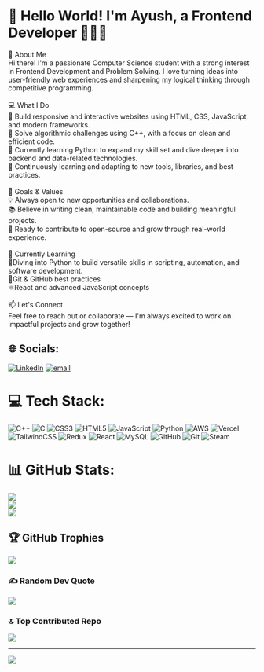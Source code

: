 <h1>👋 Hello World! I'm Ayush, a Frontend Developer 🧑‍💻🎨</h1>
💼 About Me<br>Hi there! I'm a passionate Computer Science student with a strong interest in Frontend Development and Problem Solving. I love turning ideas into user-friendly web experiences and sharpening my logical thinking through competitive programming.<br><br>💻 What I Do<br>🎨 Build responsive and interactive websites using HTML, CSS, JavaScript, and modern frameworks.<br>🧠 Solve algorithmic challenges using C++, with a focus on clean and efficient code.<br>🐍 Currently learning Python to expand my skill set and dive deeper into backend and data-related technologies.<br>🔧 Continuously learning and adapting to new tools, libraries, and best practices.<br><br>🚀 Goals & Values<br>💡 Always open to new opportunities and collaborations.<br>📚 Believe in writing clean, maintainable code and building meaningful projects.<br>🤝 Ready to contribute to open-source and grow through real-world experience.<br><br>🌱 Currently Learning<br>🐍Diving into Python to build versatile skills in scripting, automation, and software development.<br>🐙Git & GitHub best practices<br>⚛️React and advanced JavaScript concepts<br><br>📫 Let's Connect<br>Feel free to reach out or collaborate — I'm always excited to work on impactful projects and grow together!


## 🌐 Socials:
[![LinkedIn](https://img.shields.io/badge/LinkedIn-%230077B5.svg?logo=linkedin&logoColor=white)](https://linkedin.com/in/https://www.linkedin.com/in/ayushsingh65/) [![email](https://img.shields.io/badge/Email-D14836?logo=gmail&logoColor=white)](mailto:ayushsingh4354@gmail.com) 

# 💻 Tech Stack:
![C++](https://img.shields.io/badge/c++-%2300599C.svg?style=for-the-badge&logo=c%2B%2B&logoColor=white) ![C](https://img.shields.io/badge/c-%2300599C.svg?style=for-the-badge&logo=c&logoColor=white) ![CSS3](https://img.shields.io/badge/css3-%231572B6.svg?style=for-the-badge&logo=css3&logoColor=white) ![HTML5](https://img.shields.io/badge/html5-%23E34F26.svg?style=for-the-badge&logo=html5&logoColor=white) ![JavaScript](https://img.shields.io/badge/javascript-%23323330.svg?style=for-the-badge&logo=javascript&logoColor=%23F7DF1E) ![Python](https://img.shields.io/badge/python-3670A0?style=for-the-badge&logo=python&logoColor=ffdd54) ![AWS](https://img.shields.io/badge/AWS-%23FF9900.svg?style=for-the-badge&logo=amazon-aws&logoColor=white) ![Vercel](https://img.shields.io/badge/vercel-%23000000.svg?style=for-the-badge&logo=vercel&logoColor=white) ![TailwindCSS](https://img.shields.io/badge/tailwindcss-%2338B2AC.svg?style=for-the-badge&logo=tailwind-css&logoColor=white) ![Redux](https://img.shields.io/badge/redux-%23593d88.svg?style=for-the-badge&logo=redux&logoColor=white) ![React](https://img.shields.io/badge/react-%2320232a.svg?style=for-the-badge&logo=react&logoColor=%2361DAFB) ![MySQL](https://img.shields.io/badge/mysql-4479A1.svg?style=for-the-badge&logo=mysql&logoColor=white) ![GitHub](https://img.shields.io/badge/github-%23121011.svg?style=for-the-badge&logo=github&logoColor=white) ![Git](https://img.shields.io/badge/git-%23F05033.svg?style=for-the-badge&logo=git&logoColor=white) ![Steam](https://img.shields.io/badge/steam-%23000000.svg?style=for-the-badge&logo=steam&logoColor=white)
# 📊 GitHub Stats:
![](https://github-readme-stats.vercel.app/api?username=ayushsingh-19&theme=dark&hide_border=false&include_all_commits=false&count_private=false)<br/>
![](https://nirzak-streak-stats.vercel.app/?user=ayushsingh-19&theme=dark&hide_border=false)<br/>
![](https://github-readme-stats.vercel.app/api/top-langs/?username=ayushsingh-19&theme=dark&hide_border=false&include_all_commits=false&count_private=false&layout=compact)

## 🏆 GitHub Trophies
![](https://github-profile-trophy.vercel.app/?username=ayushsingh-19&theme=radical&no-frame=false&no-bg=true&margin-w=4)

### ✍️ Random Dev Quote
![](https://quotes-github-readme.vercel.app/api?type=horizontal&theme=radical)

### 🔝 Top Contributed Repo
![](https://github-contributor-stats.vercel.app/api?username=ayushsingh-19&limit=5&theme=dark&combine_all_yearly_contributions=true)

---
[![](https://visitcount.itsvg.in/api?id=ayushsingh-19&icon=0&color=0)](https://visitcount.itsvg.in)

<!-- Proudly created with GPRM ( https://gprm.itsvg.in ) -->
